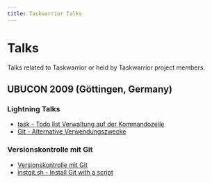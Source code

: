 ```yaml
---
title: Taskwarrior Talks
---
```

# Talks

Talks related to Taskwarrior or held by Taskwarrior project members. 

## UBUCON 2009 (Göttingen, Germany)

### Lightning Talks
        
* [task - Todo list Verwaltung auf der Kommandozeile](https://github.com/GothenburgBitFactory/guides/blob/master/20091016_de_ubucon-LightningTalk-Taskwarrior/lt-task.pdf)
* [Git - Alternative Verwendungszwecke](https://github.com/GothenburgBitFactory/guides/blob/master/20091016_de_ubucon-LightningTalk-Git/lt-git.pdf)

### Versionskontrolle mit Git

* [Versionskontrolle mit Git](https://github.com/GothenburgBitFactory/guides/blob/master/20091016_de_ubucon-VersionskontrolleMitGit/git.pdf)
* [instgit.sh - Install Git with a script](https://github.com/GothenburgBitFactory/guides/blob/master/20091016_de_ubucon-VersionskontrolleMitGit/instgit.sh)
